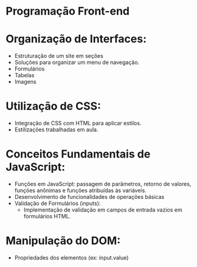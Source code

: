 # Programação Front-end

# Organização de Interfaces:
  - Estruturação de um site em seções
  - Soluções para organizar um menu de navegação.
  - Formulários
  - Tabelas
  - Imagens

# Utilização de CSS:
  - Integração de CSS com HTML para aplicar estilos.
  - Estilizações trabalhadas em aula.

# Conceitos Fundamentais de JavaScript:
  - Funções em JavaScript: passagem de parâmetros, retorno de valores, funções anônimas e funções atribuídas às variáveis.
  - Desenvolvimento de funcionalidades de operações básicas
  - Validação de Formulários (inputs):
    + Implementação de validação em campos de entrada vazios em formulários HTML.

# Manipulação do DOM:
 - Propriedades dos elementos (ex: input.value)
